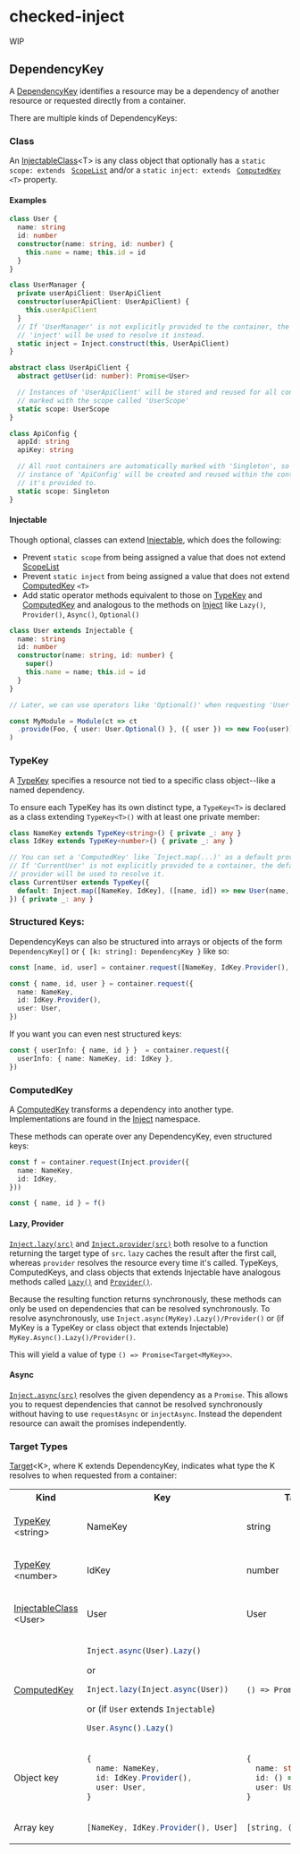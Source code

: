 # checked-inject

WIP

## DependencyKey

A [DependencyKey](https://youngspe.github.io/checked-inject/types/DependencyKey.html)
identifies a resource may be a dependency of another resource
or requested directly from a container.

There are multiple kinds of DependencyKeys:

### Class

An [InjectableClass](https://youngspe.github.io/checked-inject/interfaces/InjectableClass.html)\<T>
is any class object that optionally has a
`static scope: extends `
[`ScopeList`](https://youngspe.github.io/checked-inject/types/ScopeList.html)
and/or a
`static inject: extends `
[`ComputedKey`](https://youngspe.github.io/checked-inject/classes/ComputedKey.html)
`<T>` property.

#### Examples

```ts
class User {
  name: string
  id: number
  constructor(name: string, id: number) {
    this.name = name; this.id = id
  }
}
```

```ts
class UserManager {
  private userApiClient: UserApiClient
  constructor(userApiClient: UserApiClient) {
    this.userApiClient
  }
  // If 'UserManager' is not explicitly provided to the container, the value of
  // 'inject' will be used to resolve it instead.
  static inject = Inject.construct(this, UserApiClient)
}
```

```ts
abstract class UserApiClient {
  abstract getUser(id: number): Promise<User>

  // Instances of 'UserApiClient' will be stored and reused for all containers
  // marked with the scope called 'UserScope'
  static scope: UserScope
}
```

```ts
class ApiConfig {
  appId: string
  apiKey: string

  // All root containers are automatically marked with 'Singleton', so a single
  // instance of 'ApiConfig' will be created and reused within the container
  // it's provided to.
  static scope: Singleton
}
```

#### Injectable

Though optional, classes can extend
[Injectable](https://youngspe.github.io/checked-inject/classes/Injectable.html),
which does the following:
- Prevent `static scope` from being assigned a value that does not extend
  [ScopeList](https://youngspe.github.io/checked-inject/types/ScopeList.html)
- Prevent `static inject` from being assigned a value that does not extend
  [ComputedKey](https://youngspe.github.io/checked-inject/classes/ComputedKey.html)
  `<T>`
- Add static operator methods equivalent to those on
  [TypeKey](https://youngspe.github.io/checked-inject/interfaces/TypeKey-1.html)
  and [ComputedKey](https://youngspe.github.io/checked-inject/classes/ComputedKey.html)
  and analogous to the methods on
  [Inject](https://youngspe.github.io/checked-inject/modules/Inject.html)
  like `Lazy()`, `Provider()`, `Async()`, `Optional()`

```ts
class User extends Injectable {
  name: string
  id: number
  constructor(name: string, id: number) {
    super()
    this.name = name; this.id = id
  }
}

// Later, we can use operators like 'Optional()' when requesting 'User':

const MyModule = Module(ct => ct
  .provide(Foo, { user: User.Optional() }, ({ user }) => new Foo(user))
)
```

### TypeKey

A [TypeKey](https://youngspe.github.io/checked-inject/interfaces/TypeKey-1.html)
specifies a resource not tied to a specific class object--like a named dependency.

To ensure each TypeKey has its own distinct type, a `TypeKey<T>` is declared as a class extending `TypeKey<T>()` with at least one private member:

```ts
class NameKey extends TypeKey<string>() { private _: any }
class IdKey extends TypeKey<number>() { private _: any }

// You can set a 'ComputedKey' like `Inject.map(...)' as a default provider.
// If 'CurrentUser' is not explicitly provided to a container, the default
// provider will be used to resolve it.
class CurrentUser extends TypeKey({
  default: Inject.map([NameKey, IdKey], ([name, id]) => new User(name, id)),
}) { private _: any }
```

### Structured Keys:

DependencyKeys can also be structured into arrays or objects
of the form `DependencyKey[]` or `{ [k: string]: DependencyKey }` like so:

```ts
const [name, id, user] = container.request([NameKey, IdKey.Provider(), User])
```

```ts
const { name, id, user } = container.request({
  name: NameKey,
  id: IdKey.Provider(),
  user: User,
})
```

If you want you can even nest structured keys:

```ts
const { userInfo: { name, id } }  = container.request({
  userInfo: { name: NameKey, id: IdKey },
})
```

### ComputedKey

A [ComputedKey](https://youngspe.github.io/checked-inject/classes/ComputedKey.html)
transforms a dependency into another type.
Implementations are found in the
[Inject](https://youngspe.github.io/checked-inject/modules/Inject.html)
namespace.

These methods can operate over any DependencyKey, even structured keys:

```ts
const f = container.request(Inject.provider({
  name: NameKey,
  id: IdKey,
}))

const { name, id } = f()
```

#### Lazy, Provider

[`Inject.lazy(src)`](https://youngspe.github.io/checked-inject/functions/Inject.lazy.html)
and
[`Inject.provider(src)`](https://youngspe.github.io/checked-inject/functions/Inject.provider.html)
both resolve to a function returning the target type of `src`.
`lazy` caches the result after the first call, whereas `provider` resolves
the resource every time it's called.
TypeKeys, ComputedKeys, and class objects that
extends Injectable have analogous methods called
[`Lazy()`](https://youngspe.github.io/checked-inject/interfaces/TypeKey-1.html#Lazy)
and
[`Provider()`](https://youngspe.github.io/checked-inject/interfaces/TypeKey-1.html#Provider).

Because the resulting function returns synchronously,
these methods can only be used on dependencies that can be resolved synchronously.
To resolve asynchronously, use `Inject.async(MyKey).Lazy()/Provider()`
or (if MyKey is a TypeKey or class object that extends Injectable)
`MyKey.Async().Lazy()/Provider()`.

This will yield a value of type `() => Promise<Target<MyKey>>`.

#### Async

[`Inject.async(src)`](https://youngspe.github.io/checked-inject/functions/Inject.async.html)
resolves the given dependency as a `Promise`.
This allows you to request dependencies that cannot be resolved synchronously
without having to use `requestAsync` or `injectAsync`.
Instead the dependent resource can await the promises independently.


### Target Types

[Target](https://youngspe.github.io/checked-inject/types/Target.html)\<K>,
where K extends DependencyKey, indicates what type the K resolves to when requested
from a container:


<table>
<tr><th>Kind</th><th>Key</th><th> Target Type</th></tr>
<tr>
<td>

[TypeKey](https://youngspe.github.io/checked-inject/interfaces/TypeKey-1.html)
\<string>

</td>
<td>NameKey</td>
<td>string</td>
</tr>
<tr>
<td>

[TypeKey](https://youngspe.github.io/checked-inject/interfaces/TypeKey-1.html)
\<number>

</td>
<td>IdKey</td>
<td>number</td>
</tr>
<tr>
<td>

[InjectableClass](https://youngspe.github.io/checked-inject/interfaces/InjectableClass.html)
\<User>

</td>
<td>User</td>
<td>User</td>
</tr>
<tr>
<td>

[ComputedKey](https://youngspe.github.io/checked-inject/classes/ComputedKey.html)

</td>
<td>

```ts
Inject.async(User).Lazy()
```
or
```ts
Inject.lazy(Inject.async(User))
```
or (if `User` extends `Injectable`)
```ts
User.Async().Lazy()
```

</td>
<td>

`() => Promise<User>`

</td>
</tr>
<tr>
<td>Object key</td>
<td>

```ts
{
  name: NameKey,
  id: IdKey.Provider(),
  user: User,
}
```

</td>
<td>

```ts
{
  name: string,
  id: () => number,
  user: User,
}
```

</td>
</tr>
<tr>
<td>Array key</td>
<td>

```ts
[NameKey, IdKey.Provider(), User]
```

</td>
<td>

```ts
[string, () => number, User]
```

</td>
</tr>
</table>
